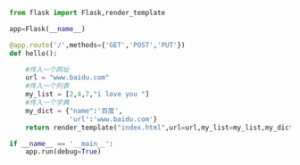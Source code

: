 
<BlogInfo id="244" title="5.变量代码块的基本使用" author="白日梦想猿" pv=0 read_times=0 pre_cost_time=0分20秒 category="Web开发编程" tag_list="['Web开发编程']" create_time="2020.04.08 16:09:42" update_time="2020.04.08 16:25:11" />

```python
from flask import Flask,render_template

app=Flask(__name__)

@app.route('/',methods={'GET','POST','PUT'})
def hello():

    #传入一个网址
    url = "www.baidu.com"
    #传入一个列表
    my_list = [2,4,7,"i love you "]
    #传入一个字典
    my_dict = {"name":'百度',
               'url':'www.baidu.com'}
    return render_template("index.html",url=url,my_list=my_list,my_dict=my_dict)

if __name__ == '__main__':
    app.run(debug=True)
```
